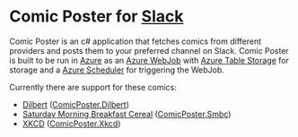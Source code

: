 # Comic Poster for [Slack](https://slack.com/)
Comic Poster is an c# application that fetches comics from different providers and posts them to your preferred channel on Slack.
Comic Poster is built to be run in [Azure](https://azure.microsoft.com/en-us/) as an [Azure WebJob](https://azure.microsoft.com/en-us/services/app-service/) with [Azure Table Storage](https://azure.microsoft.com/en-us/services/storage/tables/) for storage and a [Azure Scheduler](https://azure.microsoft.com/en-us/services/scheduler/) for triggering the WebJob.

Currently there are support for these comics:
* [Dilbert](http://dilbert.com/) ([ComicPoster.Dilbert](ComicPoster.Dilbert))
* [Saturday Morning Breakfast Cereal](http://www.smbc-comics.com/) ([ComicPoster.Smbc](ComicPoster.Smbc))
* [XKCD](https://xkcd.com/) ([ComicPoster.Xkcd](ComicPoster.Xkcd))